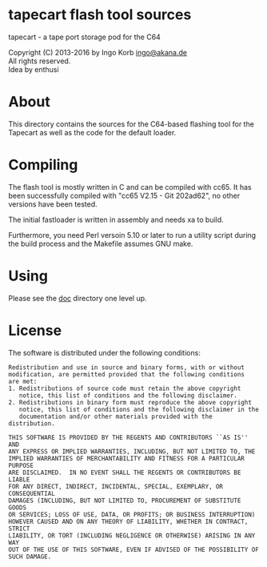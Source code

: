 # tapecart flash tool sources #

tapecart - a tape port storage pod for the C64

Copyright (C) 2013-2016 by Ingo Korb <ingo@akana.de>  
All rights reserved.  
Idea by enthusi  

# About #

This directory contains the sources for the C64-based flashing tool
for the Tapecart as well as the code for the default loader.

# Compiling #

The flash tool is mostly written in C and can be compiled with
cc65. It has been successfully compiled with "cc65 V2.15 - Git
202ad62", no other versions have been tested.

The initial fastloader is written in assembly and needs xa to build.

Furthermore, you need Perl versoin 5.10 or later to run a utility
script during the build process and the Makefile assumes GNU make.

# Using #

Please see the [doc](../doc) directory one level up.

# License #

The software is distributed under the following conditions:

    Redistribution and use in source and binary forms, with or without
    modification, are permitted provided that the following conditions
    are met:
    1. Redistributions of source code must retain the above copyright
       notice, this list of conditions and the following disclaimer.
    2. Redistributions in binary form must reproduce the above copyright
       notice, this list of conditions and the following disclaimer in the
       documentation and/or other materials provided with the distribution.

    THIS SOFTWARE IS PROVIDED BY THE REGENTS AND CONTRIBUTORS ``AS IS'' AND
    ANY EXPRESS OR IMPLIED WARRANTIES, INCLUDING, BUT NOT LIMITED TO, THE
    IMPLIED WARRANTIES OF MERCHANTABILITY AND FITNESS FOR A PARTICULAR PURPOSE
    ARE DISCLAIMED.  IN NO EVENT SHALL THE REGENTS OR CONTRIBUTORS BE LIABLE
    FOR ANY DIRECT, INDIRECT, INCIDENTAL, SPECIAL, EXEMPLARY, OR CONSEQUENTIAL
    DAMAGES (INCLUDING, BUT NOT LIMITED TO, PROCUREMENT OF SUBSTITUTE GOODS
    OR SERVICES; LOSS OF USE, DATA, OR PROFITS; OR BUSINESS INTERRUPTION)
    HOWEVER CAUSED AND ON ANY THEORY OF LIABILITY, WHETHER IN CONTRACT, STRICT
    LIABILITY, OR TORT (INCLUDING NEGLIGENCE OR OTHERWISE) ARISING IN ANY WAY
    OUT OF THE USE OF THIS SOFTWARE, EVEN IF ADVISED OF THE POSSIBILITY OF
    SUCH DAMAGE.
